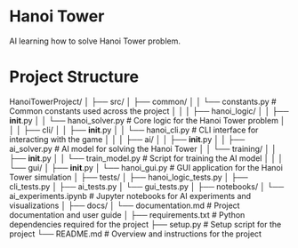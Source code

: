 # Hanoi Tower
AI learning how to solve Hanoi Tower problem.

# Project Structure
HanoiTowerProject/
│
├── src/
│   ├── common/
│   │   └── constants.py  # Common constants used across the project
│   │
│   ├── hanoi_logic/
│   │   ├── __init__.py
│   │   └── hanoi_solver.py  # Core logic for the Hanoi Tower problem
│   │
│   ├── cli/
│   │   ├── __init__.py
│   │   └── hanoi_cli.py  # CLI interface for interacting with the game
│   │
│   ├── ai/
│   │   ├── __init__.py
│   │   ├── ai_solver.py  # AI model for solving the Hanoi Tower
│   │   └── training/
│   │       ├── __init__.py
│   │       └── train_model.py  # Script for training the AI model
│   │
│   └── gui/
│       ├── __init__.py
│       └── hanoi_gui.py  # GUI application for the Hanoi Tower simulation
│
├── tests/
│   ├── hanoi_logic_tests.py
│   ├── cli_tests.py
│   ├── ai_tests.py
│   └── gui_tests.py
│
├── notebooks/
│   └── ai_experiments.ipynb  # Jupyter notebooks for AI experiments and visualizations
│
├── docs/
│   └── documentation.md  # Project documentation and user guide
│
├── requirements.txt  # Python dependencies required for the project
├── setup.py  # Setup script for the project
└── README.md  # Overview and instructions for the project
